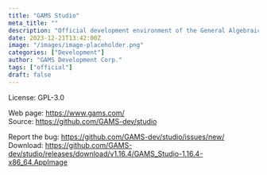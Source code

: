 ```yaml
---
title: "GAMS Studio"
meta_title: ""
description: "Official development environment of the General Algebraic Modeling System"
date: 2023-12-21T13:42:00Z
image: "/images/image-placeholder.png"
categories: ["Development"]
author: "GAMS Development Corp."
tags: ["official"]
draft: false
---
```


License: GPL-3.0

Web page: https://www.gams.com/  
Source: https://github.com/GAMS-dev/studio

Report the bug: https://github.com/GAMS-dev/studio/issues/new/  
Download: https://github.com/GAMS-dev/studio/releases/download/v1.16.4/GAMS_Studio-1.16.4-x86_64.AppImage
